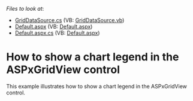 <!-- default file list -->
*Files to look at*:

* [GridDataSource.cs](./CS/WebSite/App_Code/GridDataSource.cs) (VB: [GridDataSource.vb](./VB/WebSite/App_Code/GridDataSource.vb))
* [Default.aspx](./CS/WebSite/Default.aspx) (VB: [Default.aspx](./VB/WebSite/Default.aspx))
* [Default.aspx.cs](./CS/WebSite/Default.aspx.cs) (VB: [Default.aspx](./VB/WebSite/Default.aspx))
<!-- default file list end -->
# How to show a chart legend in the ASPxGridView control


<p>This example illustrates how to show a chart legend in the ASPxGridView control.</p>

<br/>


